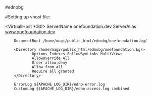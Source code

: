 #ednobg

#Setting up vhost file:

<VirtuallHost *:80>
      ServerName onefoundation.dev
      ServerAlias www.onefoundation.dev

        DocumentRoot /home/magi/public_html/ednobg/onefoundation.bg/

        <Directory /home/magi/public_html/ednobg/onefoundation.bg/>
                Options Indexes FollowSymLinks MultiViews
                AllowOverride All
                Order allow,deny
                Allow from all
                Require all granted
        </Directory>

        ErrorLog ${APACHE_LOG_DIR}/edno-error.log
        CustomLog ${APACHE_LOG_DIR}/edno-access.log combined
</VirtualHost>
